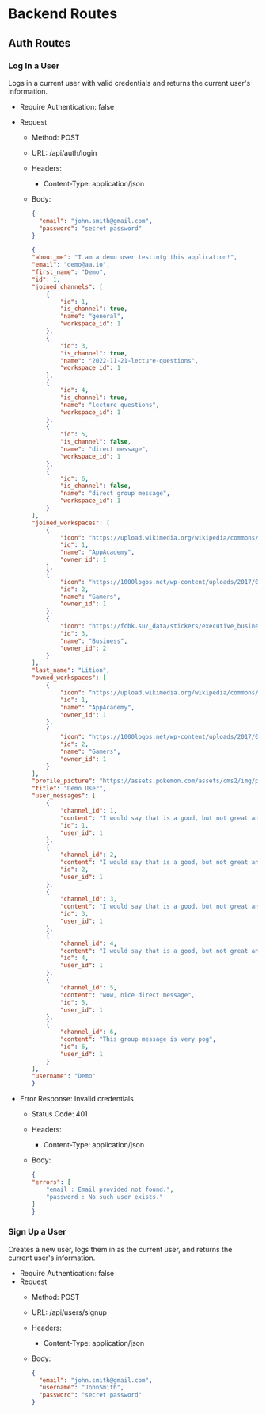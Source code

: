 # Backend Routes

## Auth Routes

### Log In a User

Logs in a current user with valid credentials and returns the current user's
information.

* Require Authentication: false
* Request
  * Method: POST
  * URL: /api/auth/login
  * Headers:
    * Content-Type: application/json
  * Body:

    ```json
    {
      "email": "john.smith@gmail.com",
      "password": "secret password"
    }
    ```


    ```json
    {
    "about_me": "I am a demo user testintg this application!",
    "email": "demo@aa.io",
    "first_name": "Demo",
    "id": 1,
    "joined_channels": [
        {
            "id": 1,
            "is_channel": true,
            "name": "general",
            "workspace_id": 1
        },
        {
            "id": 3,
            "is_channel": true,
            "name": "2022-11-21-lecture-questions",
            "workspace_id": 1
        },
        {
            "id": 4,
            "is_channel": true,
            "name": "lecture questions",
            "workspace_id": 1
        },
        {
            "id": 5,
            "is_channel": false,
            "name": "direct message",
            "workspace_id": 1
        },
        {
            "id": 6,
            "is_channel": false,
            "name": "direct group message",
            "workspace_id": 1
        }
    ],
    "joined_workspaces": [
        {
            "icon": "https://upload.wikimedia.org/wikipedia/commons/7/7e/Appacademylogo.png",
            "id": 1,
            "name": "AppAcademy",
            "owner_id": 1
        },
        {
            "icon": "https://1000logos.net/wp-content/uploads/2017/07/Emblem-N64.jpg",
            "id": 2,
            "name": "Gamers",
            "owner_id": 1
        },
        {
            "icon": "https://fcbk.su/_data/stickers/executive_business_fish/executive_business_fish_09.png",
            "id": 3,
            "name": "Business",
            "owner_id": 2
        }
    ],
    "last_name": "Lition",
    "owned_workspaces": [
        {
            "icon": "https://upload.wikimedia.org/wikipedia/commons/7/7e/Appacademylogo.png",
            "id": 1,
            "name": "AppAcademy",
            "owner_id": 1
        },
        {
            "icon": "https://1000logos.net/wp-content/uploads/2017/07/Emblem-N64.jpg",
            "id": 2,
            "name": "Gamers",
            "owner_id": 1
        }
    ],
    "profile_picture": "https://assets.pokemon.com/assets/cms2/img/pokedex/full/001.png",
    "title": "Demo User",
    "user_messages": [
        {
            "channel_id": 1,
            "content": "I would say that is a good, but not great answer.",
            "id": 1,
            "user_id": 1
        },
        {
            "channel_id": 2,
            "content": "I would say that is a good, but not great answer.",
            "id": 2,
            "user_id": 1
        },
        {
            "channel_id": 3,
            "content": "I would say that is a good, but not great answer.",
            "id": 3,
            "user_id": 1
        },
        {
            "channel_id": 4,
            "content": "I would say that is a good, but not great answer.",
            "id": 4,
            "user_id": 1
        },
        {
            "channel_id": 5,
            "content": "wow, nice direct message",
            "id": 5,
            "user_id": 1
        },
        {
            "channel_id": 6,
            "content": "This group message is very pog",
            "id": 6,
            "user_id": 1
        }
    ],
    "username": "Demo"
    }
    ```

* Error Response: Invalid credentials
  * Status Code: 401
  * Headers:
    * Content-Type: application/json
  * Body:

    ```json
    {
    "errors": [
        "email : Email provided not found.",
        "password : No such user exists."
    ]
    }
    ```

### Sign Up a User

Creates a new user, logs them in as the current user, and returns the current
user's information.

* Require Authentication: false
* Request
  * Method: POST
  * URL: /api/users/signup
  * Headers:
    * Content-Type: application/json
  * Body:

    ```json
    {
      "email": "john.smith@gmail.com",
      "username": "JohnSmith",
      "password": "secret password"
    }
    ```

